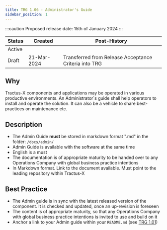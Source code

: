 ```yaml
---
title: TRG 1.06 - Administrator's Guide
sidebar_position: 1
---
```


:::caution
Proposed release date: 15th of January 2024
:::

| Status | Created      | Post-History                                          |
|--------|--------------|-------------------------------------------------------|
| Active | <add date>   |                                                       |
| Draft  | 21-Mar-2024  | Transferred from Release Acceptance Criteria into TRG |

## Why

Tractus-X components and applications may be operated in various productive environments. An Administrator`s guide shall help operators to install and operate the solution. It can also be a vehicle to share best-practices on maintenance etc.

## Description

- The Admin Guide **must** be stored in markdown format ".md" in the folder: `/docs/admin/`
- Admin Guide is available with the software at the same time
- English is a must
- The documentation is of appropriate maturity to be handed over to any Operations Company with global business practice intentions
- In Markdown format. Link to the document available. Must point to the leading repository within Tractus-X

## Best Practice

- The Admin guide is in sync with the latest released version of the component. It is checked and updated, once an up-revision is foreseen
- The content is of appropriate maturity, so that any Operations Company with global business practice intentions is invited to use and build on it
- Anchor a link to your Admin guide within your `README.md` (see [TRG 1.01](https://eclipse-tractusx.github.io/docs/release/trg-1/trg-1-1))
